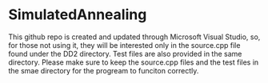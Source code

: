# SimulatedAnnealing
This github repo is created and updated through Microsoft Visual Studio, so, for those not using it,
they will be interested only in the source.cpp file found under the DD2 directory. Test files are also provided in the same directory. 
Please make sure to keep the source.cpp files and the test files in the smae directory for the progream to funciton correctly. 
